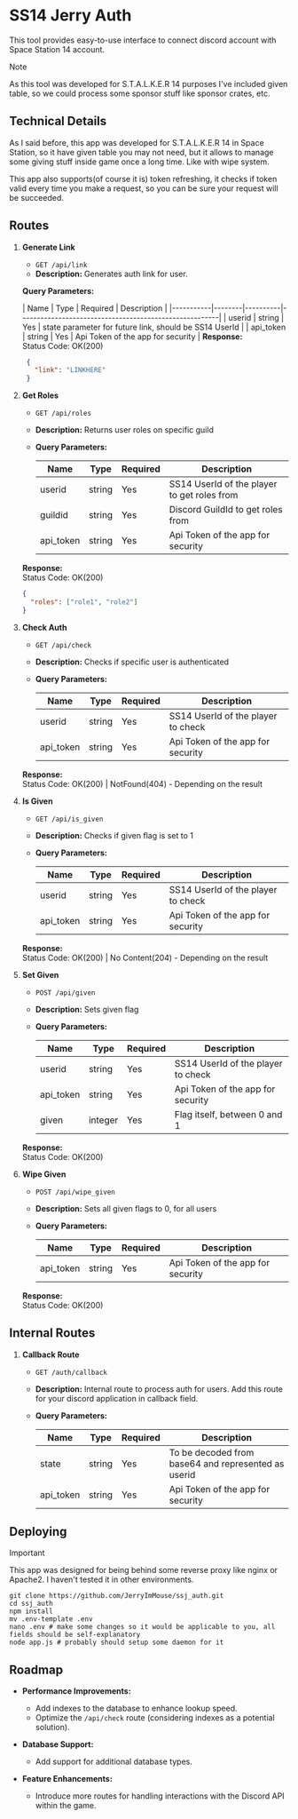 # SS14 Jerry Auth
This tool provides easy-to-use interface to connect discord account with Space Station 14 account.

> [!NOTE]
> As this tool was developed for S.T.A.L.K.E.R 14 purposes I've included given table, so we could process some sponsor stuff like sponsor crates, etc.

## Technical Details
As I said before, this app was developed for S.T.A.L.K.E.R 14 in Space Station, so it have given table you may not need, but it allows to manage some giving stuff inside game once a long time. Like with wipe system.

This app also supports(of course it is) token refreshing, it checks if token valid every time you make a request, so you can be sure your request will be succeeded.

## Routes
1. **Generate Link**
    - `GET /api/link`
    - **Description:** Generates auth link for user.
    
   **Query Parameters:**

   | Name      | Type   | Required | Description                                            |
       |-----------|--------|----------|--------------------------------------------------------|
   | userid    | string | Yes      | state parameter for future link, should be SS14 UserId |
   | api_token | string | Yes      | Api Token of the app for security                      |
    **Response:**  
   Status Code: OK(200)
   ```json
    {
      "link": "LINKHERE"
    }
    ```

2. **Get Roles**
    - `GET /api/roles`
    - **Description:** Returns user roles on specific guild
    
    - **Query Parameters:**
      
      | Name      | Type   | Required | Description                                 |
      |-----------|--------|----------|---------------------------------------------|
      | userid    | string | Yes      | SS14 UserId of the player to get roles from |
      | guildid   | string | Yes      | Discord GuildId to get roles from           |
      | api_token | string | Yes      | Api Token of the app for security           |
   **Response:**  
    Status Code: OK(200)
    ```json
    {
      "roles": ["role1", "role2"]
    }
    ```

3. **Check Auth**
    - `GET /api/check`
    - **Description:** Checks if specific user is authenticated
    - **Query Parameters:**

      | Name      | Type   | Required | Description                        |
      |-----------|--------|----------|------------------------------------|
      | userid    | string | Yes      | SS14 UserId of the player to check |
      | api_token | string | Yes      | Api Token of the app for security  |
    **Response:**  
    Status Code: OK(200) | NotFound(404) - Depending on the result


4. **Is Given**
   - `GET /api/is_given`
   - **Description:** Checks if given flag is set to 1
   - **Query Parameters:**

     | Name      | Type   | Required | Description                        |
     |-----------|--------|----------|------------------------------------|
     | userid    | string | Yes      | SS14 UserId of the player to check |
     | api_token | string | Yes      | Api Token of the app for security  |
   **Response:**  
   Status Code: OK(200) | No Content(204) - Depending on the result


5. **Set Given**
    - `POST /api/given`
    - **Description:** Sets given flag
    - **Query Parameters:**

      | Name      | Type    | Required | Description                        |
      |-----------|---------|----------|------------------------------------|
      | userid    | string  | Yes      | SS14 UserId of the player to check |
      | api_token | string  | Yes      | Api Token of the app for security  |
      | given     | integer | Yes      | Flag itself, between 0 and 1       |
   **Response:**  
   Status Code: OK(200)

   
6. **Wipe Given**
    - `POST /api/wipe_given`
    - **Description:** Sets all given flags to 0, for all users
    - **Query Parameters:**

      | Name      | Type    | Required | Description                        |
      |-----------|---------|----------|------------------------------------|
      | api_token | string  | Yes      | Api Token of the app for security  |
   **Response:**  
   Status Code: OK(200)

## Internal Routes
1. **Callback Route**
    - `GET /auth/callback`
    - **Description:** Internal route to process auth for users. Add this route for your discord application in callback field.
   - **Query Parameters:**
     
     | Name      | Type   | Required | Description                                         |
     |-----------|--------|----------|-----------------------------------------------------|
     | state     | string | Yes      | To be decoded from base64 and represented as userid |
     | api_token | string | Yes      | Api Token of the app for security                   |

## Deploying
> [!IMPORTANT]  
> This app was designed for being behind some reverse proxy like nginx or Apache2. I haven't tested it in other environments.

```shell
git clone https://github.com/JerryImMouse/ssj_auth.git
cd ssj_auth
npm install
mv .env-template .env
nano .env # make some changes so it would be applicable to you, all fields should be self-explanatory
node app.js # probably should setup some daemon for it
```

## Roadmap

- **Performance Improvements:**
    - Add indexes to the database to enhance lookup speed.
    - Optimize the `/api/check` route (considering indexes as a potential solution).

- **Database Support:**
    - Add support for additional database types.

- **Feature Enhancements:**
    - Introduce more routes for handling interactions with the Discord API within the game.